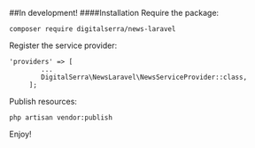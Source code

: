 ##In development!
####Installation
Require the package:
```
composer require digitalserra/news-laravel
```
Register the service provider:
```
'providers' => [
        ...
        DigitalSerra\NewsLaravel\NewsServiceProvider::class,
     ];   
```
Publish resources:
```
php artisan vendor:publish
```
Enjoy!
